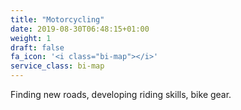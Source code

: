 ```yaml
---
title: "Motorcycling"
date: 2019-08-30T06:48:15+01:00
weight: 1
draft: false
fa_icon: '<i class="bi-map"></i>'
service_class: bi-map
---
```


Finding new roads, developing riding skills, bike gear.
